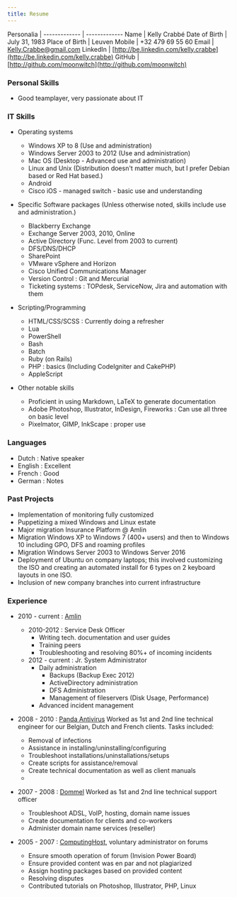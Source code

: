 ```yaml
---
title: Resume
---
```


Personalia    |
------------- | -------------
Name          | Kelly Crabbé
Date of Birth | July 31, 1983
Place of Birth  | Leuven
Mobile        | +32 479 69 55 60
Email         | [Kelly.Crabbe@gmail.com](mailto:kelly.crabbe@gmail.com)
LinkedIn      | [http://be.linkedin.com/kelly.crabbe](http://be.linkedin.com/kelly.crabbe)
GitHub        | [http://github.com/moonwitch](http://github.com/moonwitch)

### Personal Skills
* Good teamplayer, very passionate about IT

### IT Skills
* Operating systems
    * Windows XP to 8 (Use and administration)
    * Windows Server 2003 to 2012 (Use and administration)
    * Mac OS (Desktop - Advanced use and administration)
    * Linux and Unix (Distribution doesn't matter much, but I prefer Debian based or Red Hat based.)
    * Android
    * Cisco iOS - managed switch - basic use and understanding

* Specific Software packages (Unless otherwise noted, skills include use and administration.)
    * Blackberry Exchange
    * Exchange Server 2003, 2010, Online
    * Active Directory (Func. Level from 2003 to current)
    * DFS/DNS/DHCP
    * SharePoint
    * VMware vSphere and Horizon
    * Cisco Unified Communications Manager
    * Version Control : Git and Mercurial
    * Ticketing systems : TOPdesk, ServiceNow, Jira and automation with them

* Scripting/Programming
    * HTML/CSS/SCSS : Currently doing a refresher
    * Lua
    * PowerShell
    * Bash
    * Batch
    * Ruby (on Rails)
    * PHP : basics (Including CodeIgniter and CakePHP)
    * AppleScript

* Other notable skills
    * Proficient in using Markdown, LaTeX to generate documentation
    * Adobe Photoshop, Illustrator, InDesign, Fireworks : Can use all three on basic level
    * Pixelmator, GIMP, InkScape : proper use

### Languages
* Dutch : Native speaker
* English : Excellent
* French : Good
* German : Notes

### Past Projects
* Implementation of monitoring fully customized
* Puppetizing a mixed Windows and Linux estate
* Major migration Insurance Platform @ Amlin
* Migration Windows XP to Windows 7 (400+ users) and then to Windows 10 including GPO, DFS and roaming profiles
* Migration Windows Server 2003 to Windows Server 2016
* Deployment of Ubuntu on company laptops; this involved customizing the ISO and creating an automated install for 6 types on 2 keyboard layouts in one ISO.
* Inclusion of new company branches into current infrastructure

### Experience
* 2010 - current : [Amlin](http://www.amlin.com)
    * 2010-2012 : Service Desk Officer
        * Writing tech. documentation and user guides
        * Training peers
        * Troubleshooting and resolving 80%+ of incoming incidents
    * 2012 - current : Jr. System Administrator
        * Daily administration
            * Backups (Backup Exec 2012)
            * ActiveDirectory administration
            * DFS Administration
            * Management of fileservers (Disk Usage, Performance)
        * Advanced incident management


* 2008 - 2010 : [Panda Antivirus](http://www.pandasecurity.com/)
Worked as 1st and 2nd line technical engineer for our Belgian, Dutch and French clients. Tasks included:
    * Removal of infections
    * Assistance in installing/uninstalling/configuring
    * Troubleshoot installations/uninstallations/setups
    * Create scripts for assistance/removal
    * Create technical documentation as well as client manuals
    * 
* 2007 - 2008 : [Dommel](http://dommel.be)
Worked as 1st and 2nd line technical support officer
    * Troubleshoot ADSL, VoIP, hosting, domain name issues
    * Create documentation for clients and co-workers
    * Administer domain name services (reseller)
* 2005 - 2007 : [ComputingHost](http://www.computinghost.com/), voluntary administrator on forums
    * Ensure smooth operation of forum (Invision Power Board)
    * Ensure provided content was en par and not plagiarized
    * Assign hosting packages based on provided content
    * Resolving disputes
    * Contributed tutorials on Photoshop, Illustrator, PHP, Linux
